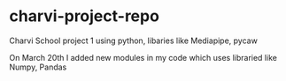 # charvi-project-repo
Charvi School project 1 using python, libaries like Mediapipe, pycaw

On March 20th I added new modules in my code which uses libraried like Numpy, Pandas
